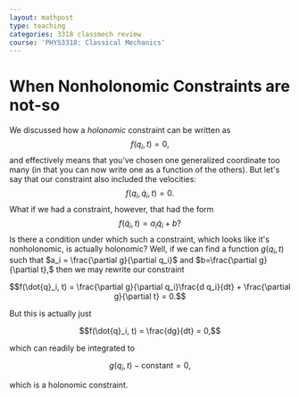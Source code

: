 ```yaml
---
layout: mathpost
type: teaching
categories: 3318 classmech review
course: 'PHYS3318: Classical Mechanics'
---
```


# When Nonholonomic Constraints are not-so
We discussed how a _holonomic_ constraint can be written as
$$f(q_i, t) = 0,$$
and effectively means that you've chosen one generalized coordinate too many (in that you can now write one as a function of the others). But let's say that our constraint also included the velocities:
$$f(q_i, \dot{q}_i, t) = 0.$$
What if we had a constraint, however, that had the form
$$f(\dot{q}_i, t) = a_i \dot{q}_i + b?$$
Is there a condition under which such a constraint, which looks like it's nonholonomic, is actually holonomic? Well, if we can find a function $g(q_i, t)$ such that
$a_i = \frac{\partial g}{\partial q_i}$ and $b=\frac{\partial g}{\partial t},$
then we may rewrite our constraint

$$f(\dot{q}_i, t) = \frac{\partial g}{\partial q_i}\frac{d q_i}{dt} + \frac{\partial g}{\partial t} = 0.$$

But this is actually just

$$f(\dot{q}_i, t) = \frac{dg}{dt} = 0,$$

which can readily be integrated to

$$g(q_i, t) - \textrm{constant} = 0,$$

which is a holonomic constraint.
